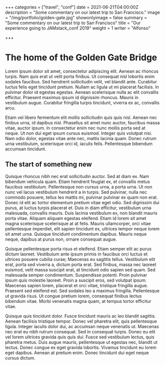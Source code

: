 +++
categories = ["travel", "conf"]
date = 2021-06-21T04:00:00Z
description = "Some commentary on our latest trip to San Francisco."
image = "/img/portfolio/golden-gate.jpg"
showonlyimage = false
summary = "Some commentary on our latest trip to San Francisco"
title = "Our experience going to JAMstack_conf 2019"
weight = 1
writer = "Alfonso"

+++
# The home of the Golden Gate Bridge

Lorem ipsum dolor sit amet, consectetur adipiscing elit. Aenean ac rhoncus turpis. Nam quis erat ut velit porta finibus. Ut consequat nisl lobortis enim sodales faucibus. Sed hendrerit sollicitudin velit, vel blandit ante. Curabitur luctus felis eget tincidunt pretium. Nullam ac ligula ut mi placerat facilisis. In pulvinar dolor id egestas egestas. Aenean scelerisque nulla ac elit convallis efficitur. Praesent maximus ipsum id dignissim rhoncus. Mauris in vestibulum augue. Curabitur fringilla turpis tincidunt, viverra ex ac, convallis arcu.

Etiam vel libero fermentum elit mollis sollicitudin quis quis nisl. Aenean nec finibus urna, id dapibus nisl. Phasellus sit amet nunc auctor, faucibus massa vitae, auctor ipsum. In consectetur enim nec nunc mollis porta sed at neque. Ut non dui eget ipsum cursus euismod. Integer quis volutpat nisi. Nam odio dolor, egestas vitae ante nec, mattis lacinia quam. Donec rutrum urna vestibulum, scelerisque orci id, iaculis felis. Pellentesque bibendum accumsan tincidunt.

## The start of something new

Quisque rhoncus nibh nec erat sollicitudin auctor. Sed at diam ex. Nam bibendum vehicula quam. Etiam hendrerit feugiat ex, et convallis metus faucibus vestibulum. Pellentesque non cursus urna, a porta urna. Ut non nunc vel lacus vestibulum hendrerit a in turpis. Sed pulvinar, nulla nec commodo posuere, tellus leo mattis mi, pulvinar pulvinar ex quam non erat. Donec id elit ac tortor elementum pretium vitae eget odio. Sed dignissim dui purus, at luctus turpis placerat et. Duis in diam efficitur, vestibulum urna malesuada, convallis mauris. Duis lacinia vestibulum ex, non blandit mauris porta vitae. Aliquam aliquam egestas eleifend. Etiam id lorem sit amet magna scelerisque scelerisque at at felis. Mauris ullamcorper, orci vitae pellentesque imperdiet, elit sapien tincidunt ex, ultrices tempor neque lorem sit amet urna. Quisque tincidunt condimentum dapibus. Mauris neque neque, dapibus at purus non, ornare consequat augue.

Quisque pellentesque porta risus et eleifend. Etiam semper elit ac purus dictum laoreet. Vestibulum ante ipsum primis in faucibus orci luctus et ultrices posuere cubilia curae; Maecenas eu sagittis tellus. Vestibulum elit erat, porta sed viverra a, dictum porta erat. Sed finibus, massa nec laoreet euismod, velit massa suscipit erat, at tincidunt odio sapien sed quam. Sed malesuada semper condimentum. Suspendisse potenti. Proin pulvinar ipsum quis molestie laoreet. Proin a suscipit eros, sed volutpat ipsum. Maecenas sapien lorem, placerat et orci vitae, tristique fringilla augue. Praesent sed eleifend est. Sed sodales leo a maximus fringilla. Pellentesque ut gravida risus. Ut congue pretium lorem, consequat finibus lectus bibendum vitae. Morbi venenatis magna quam, at tempus tortor efficitur vitae.

Quisque quis tincidunt dolor. Fusce tincidunt mauris ac leo blandit sagittis. Aenean facilisis tristique tempor. Donec vel pharetra elit, quis pellentesque ligula. Integer iaculis dolor dui, ac accumsan neque venenatis ut. Maecenas nec erat eu nibh rutrum consequat. Sed in consequat turpis. Donec eu elit vel lorem ultrices gravida quis quis dui. Fusce sed vestibulum lectus, quis pharetra metus. Duis augue mauris, pellentesque ut egestas nec, blandit ut lectus. Donec congue ex eget gravida lobortis. Vivamus tincidunt eu lorem eget dapibus. Aenean at pretium enim. Donec tincidunt dui eget neque cursus dictum.